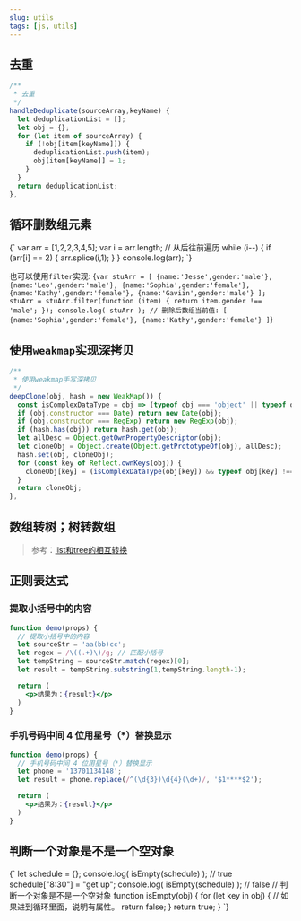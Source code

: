 ```yaml
---
slug: utils
tags: [js, utils]
---
```


## 去重
```js
/**
 * 去重
 */
handleDeduplicate(sourceArray,keyName) {
  let deduplicationList = [];
  let obj = {};
  for (let item of sourceArray) {
    if (!obj[item[keyName]]) {
      deduplicationList.push(item);
      obj[item[keyName]] = 1;
    }
  }
  return deduplicationList;
},
```

## 循环删数组元素
<CodeRun>
{`
var arr = [1,2,2,3,4,5];
var i = arr.length;
// 从后往前遍历
while (i--) {
  if (arr[i] == 2) {
    arr.splice(i,1);
  }
}
console.log(arr);
`}
</CodeRun>

也可以使用`filter`实现:
<CodeRun>
{`
var stuArr = [
  {name:'Jesse',gender:'male'},
  {name:'Leo',gender:'male'},
  {name:'Sophia',gender:'female'},
  {name:'Kathy',gender:'female'},
  {name:'Gaviin',gender:'male'}
];
stuArr = stuArr.filter(function (item) {
  return item.gender !== 'male';
});
console.log( stuArr );
// 删除后数组当前值: [ {name:'Sophia',gender:'female'}, {name:'Kathy',gender:'female'} ]
`}
</CodeRun>

## 使用`weakmap`实现深拷贝
```js
/**
 * 使用weakmap手写深拷贝
 */
deepClone(obj, hash = new WeakMap()) {
  const isComplexDataType = obj => (typeof obj === 'object' || typeof obj === 'function') && (obj !== null);
  if (obj.constructor === Date) return new Date(obj);
  if (obj.constructor === RegExp) return new RegExp(obj);
  if (hash.has(obj)) return hash.get(obj);
  let allDesc = Object.getOwnPropertyDescriptor(obj);
  let cloneObj = Object.create(Object.getPrototypeOf(obj), allDesc);
  hash.set(obj, cloneObj);
  for (const key of Reflect.ownKeys(obj)) {
    cloneObj[key] = (isComplexDataType(obj[key]) && typeof obj[key] !== 'function') ? this.deepClone(obj[key], hash) : obj[key];
  }
  return cloneObj;
},
```

## 数组转树；树转数组
> 参考：[list和tree的相互转换](https://juejin.cn/post/6952442048708345863)

## 正则表达式
### 提取小括号中的内容
```jsx live
function demo(props) {
  // 提取小括号中的内容
  let sourceStr = 'aa(bb)cc';
  let regex = /\((.+)\)/g; // 匹配小括号
  let tempString = sourceStr.match(regex)[0];
  let result = tempString.substring(1,tempString.length-1);

  return (
    <p>结果为：{result}</p>
  )
}
```

### 手机号码中间 4 位用星号（*）替换显示
```jsx live
function demo(props) {
  // 手机号码中间 4 位用星号（*）替换显示
  let phone = '13701134148';
  let result = phone.replace(/^(\d{3})\d{4}(\d+)/, '$1****$2');

  return (
    <p>结果为：{result}</p>
  )
}
```

## 判断一个对象是不是一个空对象
<CodeRun>
{`
let schedule = {};
console.log( isEmpty(schedule) ); // true
schedule["8:30"] = "get up";
console.log( isEmpty(schedule) ); // false
// 判断一个对象是不是一个空对象
function isEmpty(obj) {
  for (let key in obj) {
    // 如果进到循环里面，说明有属性。
    return false;
  }
  return true;
}
`}
</CodeRun>